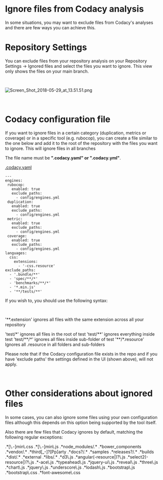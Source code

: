 # Ignore files from Codacy analysis

<span class="wysiwyg-font-size-medium">In some situations, you may want
to exclude files from Codacy's analyses and there are few ways you can
achieve this.</span>

# Repository Settings

You can exclude files from your repository analysis on your Repository
Settings -&gt; Ignored files and select the files you want to ignore.
This view only shows the files on your main branch.

 

![Screen\_Shot\_2018-05-29\_at\_13.51.51.png](/images/Screen_Shot_2018-05-29_at_13.51.51.png)

 

# <span class="wysiwyg-font-size-large">Codacy configuration file</span>

If you want to ignore files in a certain category (duplication,
metrics or coverage) or in a specific tool (e.g. rubocop), <span
class="s1">you can create a file similar to the one below and add it to
the root of the repository with the files you want to ignore. This will
ignore files in all branches</span>

<span class="s1">The file name must
be **"**</span>**.codacy.yaml" **or** <span
class="s1">"</span>.codacy.yml"**.

[<span
class="ng-scope ng-binding">.codacy.yaml</span>](/knowledge/articles/115000566729/en-us?brand_id=549689)

    ---
    engines:
     rubocop:
       enabled: true
       exclude_paths:
         - config/engines.yml
     duplication:
       enabled: true
       exclude_paths:
         - config/engines.yml
     metric:
       enabled: true
       exclude_paths:
         - config/engines.yml
     coverage:
       enabled: true
       exclude_paths:
         - config/engines.yml
    languages:
      css:
        extensions:
          - '-css.resource'
    exclude_paths:
      - '.bundle/**'
      - 'spec/**/*'
      - 'benchmarks/**/*'
      - '*.min.js'
      - '**/tests/**'

If you wish to, you should use the following syntax:

 

'\*\*.extension' ignores all files with the same extension across all
your repository

'test/\*' ignores all files in the root of test
'test/\*\*' ignores everything inside test
'test/\*\*/\*' ignores all files inside sub-folder of test
'\*\*/\*.resource' Ignores all .resource in all folders and sub-folders

Please note that if the Codacy configuration file exists in the repo and
if you have 'exclude paths' the settings defined in the UI (shown
above), will not apply.

 

# <span class="wysiwyg-font-size-large">Other considerations about ignored files</span>

In some cases, you can also ignore some files using your own
configuration files although this depends on this option being supported
by the tool itself.

Also there are few files that Codacy ignores by default, matching the
following regular exceptions:

.\*\[\\.-\]min\\.css
.\*\[\\.-\]min\\.js
.\*node\_modules/.\*
.\*bower\_components
.\*vendor/.\*
.\*third\[\_-\]?\[Pp\]arty
.\*docs?/.\*
.\*samples
.\*releases?/.\*
.\*builds
.\*dist/.\*
.\*external
.\*libs/.\*
.\*d3\\.js
.\*angular(-resource|)?\\.js
.\*select2(-resource|)?\\.js
.\*-ace\\.js
.\*typeahead\\.js
.\*jquery-ui\\.js
.\*reveal\\.js
.\*three\\.js
.\*chart\\.js
.\*jquery\\.js
.\*underscore\\.js
.\*lodash\\.js
.\*bootstrap\\.js
.\*bootstrap\\.css
.\*font-awesome\\.css
